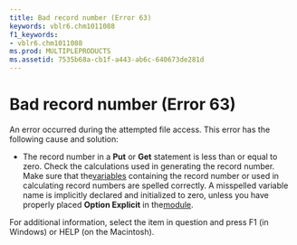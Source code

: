 ```yaml
---
title: Bad record number (Error 63)
keywords: vblr6.chm1011088
f1_keywords:
- vblr6.chm1011088
ms.prod: MULTIPLEPRODUCTS
ms.assetid: 7535b68a-cb1f-a443-ab6c-640673de281d
---
```



# Bad record number (Error 63)

An error occurred during the attempted file access. This error has the following cause and solution:



- The record number in a  **Put** or **Get** statement is less than or equal to zero. Check the calculations used in generating the record number. Make sure that the[variables](vbe-glossary.md) containing the record number or used in calculating record numbers are spelled correctly. A misspelled variable name is implicitly declared and initialized to zero, unless you have properly placed **Option Explicit** in the[module](vbe-glossary.md).
    

For additional information, select the item in question and press F1 (in Windows) or HELP (on the Macintosh).

